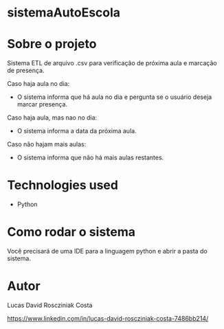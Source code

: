 # sistemaAutoEscola

# Sobre o projeto

Sistema ETL de arquivo .csv para verificação de próxima aula e marcação de presença.

Caso haja aula no dia:

- O sistema informa que há aula no dia e pergunta se o usuário deseja marcar presença.

Caso haja aula, mas nao no dia:

- O sistema informa a data da próxima aula.

Caso não hajam mais aulas:

- O sistema informa que não há mais aulas restantes.

# Technologies used

- Python

# Como rodar o sistema

Você precisará de uma IDE para a linguagem python e abrir a pasta do sistema.

# Autor

Lucas David Roscziniak Costa

https://www.linkedin.com/in/lucas-david-roscziniak-costa-7486bb214/
